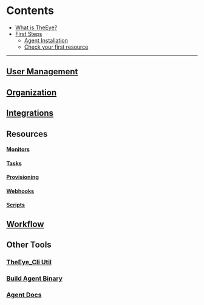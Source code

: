 # Contents

* [What is TheEye?](README.md#what-is-theeye)
* [First Steps](README.md#first-steps)
  * [Agent Installation](README.md#agent-installation)
  * [Check your first resource](README.md#check-your-first-resource)

----

## [User Management](#users)
## [Organization](#organization-1)
## [Integrations](#integrations-1)

## Resources
#### [Monitors](#monitors-1)
#### [Tasks](#tasks-1)
#### [Provisioning](#provisioning-templates)
#### [Webhooks](#webhooks-1)
#### [Scripts](#scripts-1)

## [Workflow](#workflow-1)

## Other Tools
### [TheEye_Cli Util](cli)
### [Build Agent Binary](agent/binary_build.md)
### [Agent Docs](agent)
